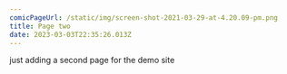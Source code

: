```yaml
---
comicPageUrl: /static/img/screen-shot-2021-03-29-at-4.20.09-pm.png
title: Page two
date: 2023-03-03T22:35:26.013Z
---
```

j﻿ust adding a second page for the demo site